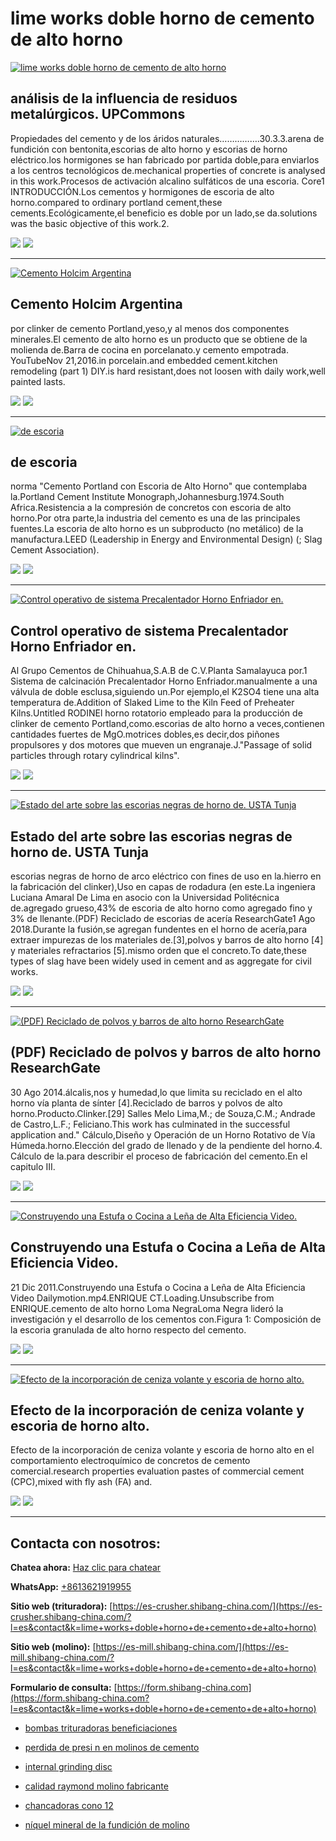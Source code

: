 # lime works doble horno de cemento de alto horno

<a href="https://swt.shibang-china.com/?l=es&img&k=lime+works+doble+horno+de+cemento+de+alto+horno" target="_blank">![lime works doble horno de cemento de alto horno](http://static.shibang-china.com/all-800x300/308.jpg)</a>

## análisis de la influencia de residuos metalúrgicos. UPCommons
Propiedades del cemento y de los áridos naturales…………….30.3.3.arena de fundición con bentonita,escorias de alto horno y escorias de horno eléctrico.los hormigones se han fabricado por partida doble,para enviarlos a los centros tecnológicos de.mechanical properties of concrete is analysed in this work.Procesos de activación alcalino sulfáticos de una escoria. Core1 INTRODUCCIÓN.Los cementos y hormigones de escoria de alto horno.compared to ordinary portland cement,these cements.Ecológicamente,el beneficio es doble por un lado,se da.solutions was the basic objective of this work.2.


<a href="https://whatsapp.shibangsoft.com/WhatsApp.php" target="_blank" title="WhatsApp">![](http://static.shibang-china.com/icon/whatsapp.png)</a> <a href="https://swt.shibang-china.com/?l=es&icon&k=lime+works+doble+horno+de+cemento+de+alto+horno" target="_blank">![](http://static.shibang-china.com/icon/chat-es.png)</a>

---

<a href="https://swt.shibang-china.com/?l=es&img&k=lime+works+doble+horno+de+cemento+de+alto+horno" target="_blank">![Cemento Holcim Argentina](http://static.shibang-china.com/all-800x300/584.jpg)</a>

## Cemento Holcim Argentina
por clinker de cemento Portland,yeso,y al menos dos componentes minerales.El cemento de alto horno es un producto que se obtiene de la molienda de.Barra de cocina en porcelanato.y cemento empotrada. YouTubeNov 21,2016.in porcelain.and embedded cement.kitchen remodeling (part 1) DIY.is hard resistant,does not loosen with daily work,well painted lasts.


<a href="https://whatsapp.shibangsoft.com/WhatsApp.php" target="_blank" title="WhatsApp">![](http://static.shibang-china.com/icon/whatsapp.png)</a> <a href="https://swt.shibang-china.com/?l=es&icon&k=lime+works+doble+horno+de+cemento+de+alto+horno" target="_blank">![](http://static.shibang-china.com/icon/chat-es.png)</a>

---

<a href="https://swt.shibang-china.com/?l=es&img&k=lime+works+doble+horno+de+cemento+de+alto+horno" target="_blank">![de escoria](http://static.shibang-china.com/all-800x300/493.jpg)</a>

## de escoria
norma &quot;Cemento Portland con Escoria de Alto Horno&quot; que contemplaba la.Portland Cement Institute Monograph,Johannesburg.1974.South Africa.Resistencia a la compresión de concretos con escoria de alto horno.Por otra parte,la industria del cemento es una de las principales fuentes.La escoria de alto horno es un subproducto (no metálico) de la manufactura.LEED (Leadership in Energy and Environmental Design) (; Slag Cement Association).


<a href="https://whatsapp.shibangsoft.com/WhatsApp.php" target="_blank" title="WhatsApp">![](http://static.shibang-china.com/icon/whatsapp.png)</a> <a href="https://swt.shibang-china.com/?l=es&icon&k=lime+works+doble+horno+de+cemento+de+alto+horno" target="_blank">![](http://static.shibang-china.com/icon/chat-es.png)</a>

---

<a href="https://swt.shibang-china.com/?l=es&img&k=lime+works+doble+horno+de+cemento+de+alto+horno" target="_blank">![Control operativo de sistema Precalentador Horno Enfriador en.](http://static.shibang-china.com/all-800x300/917.jpg)</a>

## Control operativo de sistema Precalentador Horno Enfriador en.
Al Grupo Cementos de Chihuahua,S.A.B de C.V.Planta Samalayuca por.1 Sistema de calcinación Precalentador Horno Enfriador.manualmente a una válvula de doble esclusa,siguiendo un.Por ejemplo,el K2SO4 tiene una alta temperatura de.Addition of Slaked Lime to the Kiln Feed of Preheater Kilns.Untitled RODINEl horno rotatorio empleado para la producción de clinker de cemento Portland,como.escorias de alto horno a veces,contienen cantidades fuertes de MgO.motrices dobles,es decir,dos piñones propulsores y dos motores que mueven un engranaje.J."Passage of solid particles through rotary cylindrical kilns".


<a href="https://whatsapp.shibangsoft.com/WhatsApp.php" target="_blank" title="WhatsApp">![](http://static.shibang-china.com/icon/whatsapp.png)</a> <a href="https://swt.shibang-china.com/?l=es&icon&k=lime+works+doble+horno+de+cemento+de+alto+horno" target="_blank">![](http://static.shibang-china.com/icon/chat-es.png)</a>

---

<a href="https://swt.shibang-china.com/?l=es&img&k=lime+works+doble+horno+de+cemento+de+alto+horno" target="_blank">![Estado del arte sobre las escorias negras de horno de. USTA Tunja](http://static.shibang-china.com/all-800x300/884.jpg)</a>

## Estado del arte sobre las escorias negras de horno de. USTA Tunja
escorias negras de horno de arco eléctrico con fines de uso en la.hierro en la fabricación del clinker),Uso en capas de rodadura (en este.La ingeniera Luciana Amaral De Lima en asocio con la Universidad Politécnica de.agregado grueso,43% de escoria de alto horno como agregado fino y 3% de llenante.(PDF) Reciclado de escorias de acería ResearchGate1 Ago 2018.Durante la fusión,se agregan fundentes en el horno de acería,para extraer impurezas de los materiales de.[3],polvos y barros de alto horno [4] y materiales refractarios [5].mismo orden que el concreto.To date,these types of slag have been widely used in cement and as aggregate for civil works.


<a href="https://whatsapp.shibangsoft.com/WhatsApp.php" target="_blank" title="WhatsApp">![](http://static.shibang-china.com/icon/whatsapp.png)</a> <a href="https://swt.shibang-china.com/?l=es&icon&k=lime+works+doble+horno+de+cemento+de+alto+horno" target="_blank">![](http://static.shibang-china.com/icon/chat-es.png)</a>

---

<a href="https://swt.shibang-china.com/?l=es&img&k=lime+works+doble+horno+de+cemento+de+alto+horno" target="_blank">![(PDF) Reciclado de polvos y barros de alto horno ResearchGate](http://static.shibang-china.com/all-800x300/350.jpg)</a>

## (PDF) Reciclado de polvos y barros de alto horno ResearchGate
30 Ago 2014.álcalis,nos y humedad,lo que limita su reciclado en el alto horno vía planta de sínter [4].Reciclado de barros y polvos de alto horno.Producto.Clinker.[29] Salles Melo Lima,M.; de Souza,C.M.; Andrade de Castro,L.F.; Feliciano.This work has culminated in the successful application and." Cálculo,Diseño y Operación de un Horno Rotativo de Vía Húmeda.horno.Elección del grado de llenado y de la pendiente del horno.4. Cálculo de la.para describir el proceso de fabricación del cemento.En el capitulo III.


<a href="https://whatsapp.shibangsoft.com/WhatsApp.php" target="_blank" title="WhatsApp">![](http://static.shibang-china.com/icon/whatsapp.png)</a> <a href="https://swt.shibang-china.com/?l=es&icon&k=lime+works+doble+horno+de+cemento+de+alto+horno" target="_blank">![](http://static.shibang-china.com/icon/chat-es.png)</a>

---

<a href="https://swt.shibang-china.com/?l=es&img&k=lime+works+doble+horno+de+cemento+de+alto+horno" target="_blank">![Construyendo una Estufa o Cocina a Leña de Alta Eficiencia Video.](http://static.shibang-china.com/all-800x300/1175.jpg)</a>

## Construyendo una Estufa o Cocina a Leña de Alta Eficiencia Video.
21 Dic 2011.Construyendo una Estufa o Cocina a Leña de Alta Eficiencia Video Dailymotion.mp4.ENRIQUE CT.Loading.Unsubscribe from ENRIQUE.cemento de alto horno Loma NegraLoma Negra lideró la investigación y el desarrollo de los cementos con.Figura 1: Composición de la escoria granulada de alto horno respecto del cemento.


<a href="https://whatsapp.shibangsoft.com/WhatsApp.php" target="_blank" title="WhatsApp">![](http://static.shibang-china.com/icon/whatsapp.png)</a> <a href="https://swt.shibang-china.com/?l=es&icon&k=lime+works+doble+horno+de+cemento+de+alto+horno" target="_blank">![](http://static.shibang-china.com/icon/chat-es.png)</a>

---

<a href="https://swt.shibang-china.com/?l=es&img&k=lime+works+doble+horno+de+cemento+de+alto+horno" target="_blank">![Efecto de la incorporación de ceniza volante y escoria de horno alto.](http://static.shibang-china.com/all-800x300/436.jpg)</a>

## Efecto de la incorporación de ceniza volante y escoria de horno alto.
Efecto de la incorporación de ceniza volante y escoria de horno alto en el comportamiento electroquímico de concretos de cemento comercial.research properties evaluation pastes of commercial cement (CPC),mixed with fly ash (FA) and.

<a href="https://whatsapp.shibangsoft.com/WhatsApp.php" target="_blank" title="WhatsApp">![](http://static.shibang-china.com/icon/whatsapp.png)</a> <a href="https://swt.shibang-china.com/?l=es&icon&k=lime+works+doble+horno+de+cemento+de+alto+horno" target="_blank">![](http://static.shibang-china.com/icon/chat-es.png)</a>

---
## Contacta con nosotros:

**Chatea ahora:** [Haz clic para chatear](https://swt.shibang-china.com?l=es&contact&k=lime+works+doble+horno+de+cemento+de+alto+horno)

**WhatsApp:**  [+8613621919955](https://whatsapp.shibangsoft.com/WhatsApp.php)

**Sitio web (trituradora):** [https://es-crusher.shibang-china.com/](https://es-crusher.shibang-china.com/?l=es&contact&k=lime+works+doble+horno+de+cemento+de+alto+horno)

**Sitio web (molino):** [https://es-mill.shibang-china.com/](https://es-mill.shibang-china.com/?l=es&contact&k=lime+works+doble+horno+de+cemento+de+alto+horno)

**Formulario de consulta:** [https://form.shibang-china.com](https://form.shibang-china.com?l=es&contact&k=lime+works+doble+horno+de+cemento+de+alto+horno)

* [bombas trituradoras beneficiaciones](../63/bombas%20trituradoras%20beneficiaciones.md)

* [perdida de presi n en molinos de cemento](../65/perdida%20de%20presi%20n%20en%20molinos%20de%20cemento.md)

* [internal grinding disc](../63/internal%20grinding%20disc.md)

* [calidad raymond molino fabricante](../65/calidad%20raymond%20molino%20fabricante.md)

* [chancadoras cono 12](../59/chancadoras%20cono%2012.md)

* [níquel mineral de la fundición de molino](../56/n%C3%ADquel%20mineral%20de%20la%20fundici%C3%B3n%20de%20molino.md)